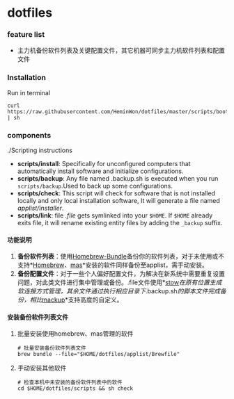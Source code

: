 # dotfiles

### feature list

- 主力机备份软件列表及关键配置文件，其它机器可同步主力机软件列表和配置文件

### Installation

Run in terminal

```
curl https://raw.githubusercontent.com/HeminWon/dotfiles/master/scripts/bootstrap | sh
```



### components

./Scripting instructions

- **scripts/install**: Specifically for unconfigured computers that automatically install software and initialize configurations.
- **scripts/backup**: Any file named .backup.sh is executed when you run `scripts/backup`.Used to back up some configurations.
- **scripts/check**: This script will check for software that is not installed locally and only local installation software, It will generate a file named *applist/installer*.
- **scripts/link**: file *.file* gets symlinked into your `$HOME`. If `$HOME` already exits file,  it will rename existing entity files by adding the `_backup` suffix.



#### 功能说明

1. **备份软件列表**：使用[Homebrew-Bundle](https://github.com/Homebrew/homebrew-bundle)备份你的软件列表，对于未使用或不支持*[Homebrew](https://github.com/Homebrew/brew)*、*[mas](https://github.com/mas-cli/mas)*安装的软件同样备份至applist，需手动安装。
2. **备份配置文件**：对于一些个人偏好配置文件，为解决在新系统中需要重复设置问题，对此类文件进行集中管理或备份。.file文件使用*[stow](http://www.gnu.org/software/stow/)*在原有位置生成软连接方式管理，其余文件通过执行相应目录下*.backup.sh*的脚本文件完成备份，相比*[mackup](https://github.com/lra/mackup)*支持高度的自定义。



#### 安装备份软件列表文件

1. 批量安装使用homebrew、mas管理的软件

   ```shell
   # 批量安装备份软件列表文件
   brew bundle --file="$HOME/dotfiles/applist/Brewfile"	
   ```

2. 手动安装其他软件

   ```shell
   # 检查本机中未安装的备份软件列表中的软件
   cd $HOME/dotfiles/scripts && sh check
   ```